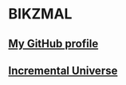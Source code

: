 # BIKZMAL
## [My GitHub profile](https://github.com/Bikzmal/)
## [Incremental Universe](https://bikzmal.github.io/incremental-universe/)
